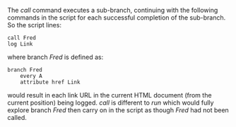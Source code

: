 The *call* command executes a sub-branch, continuing with
	the following commands in the script for each successful
	completion of the sub-branch.  So the
	script lines:

~~~
call Fred
log Link
~~~

where branch *Fred* is defined as:

~~~
branch Fred
	every A
	attribute href Link
~~~

would result in each link URL in the current HTML document (from the
	current position) being logged.  *call* is different to *run* which
	would fully explore branch *Fred* then carry on in the script as
	though *Fred* had not been called.
